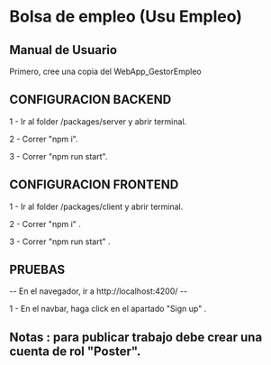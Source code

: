 # Bolsa de empleo (Usu Empleo)

## Manual de Usuario

Primero, cree una copia del WebApp_GestorEmpleo

## CONFIGURACION BACKEND

1 - Ir al folder /packages/server y abrir terminal.


2 - Correr "npm i".


3 - Correr "npm run start".



## CONFIGURACION FRONTEND

1 - Ir al folder /packages/client y abrir terminal.


2 - Correr "npm i" .


3 - Correr "npm run start" .



## PRUEBAS

-- En el navegador, ir a http://localhost:4200/ --

1 - En el navbar, haga click en el apartado "Sign up" .


## Notas : para publicar trabajo debe crear una cuenta de rol "Poster".
